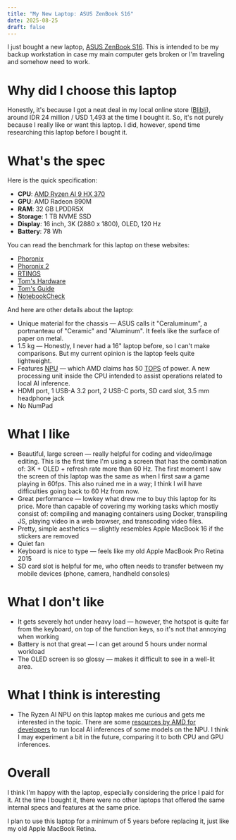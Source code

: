 ```yaml
---
title: "My New Laptop: ASUS ZenBook S16"
date: 2025-08-25
draft: false
---
```


I just bought a new laptop, [ASUS ZenBook S16](https://www.asus.com/laptops/for-home/zenbook/asus-zenbook-s-16-um5606/). This is intended to be my backup workstation in case my main computer gets broken or I'm traveling and somehow need to work.

# Why did I choose this laptop
Honestly, it's because I got a neat deal in my local online store ([Blibli](https://www.blibli.com/)), around IDR 24 million / USD 1,493 at the time I bought it. So, it's not purely because I really like or want this laptop. I did, however, spend time researching this laptop before I bought it.

# What's the spec
Here is the quick specification:

- **CPU**: [AMD Ryzen AI 9 HX 370](https://www.amd.com/en/products/processors/laptop/ryzen/ai-300-series/amd-ryzen-ai-9-hx-370.html)
- **GPU**: AMD Radeon 890M
- **RAM**: 32 GB LPDDR5X
- **Storage**: 1 TB NVME SSD
- **Display**: 16 inch, 3K (2880 x 1800), OLED, 120 Hz
- **Battery**: 78 Wh

You can read the benchmark for this laptop on these websites:
- [Phoronix](https://www.phoronix.com/review/amd-ryzen-ai-9-365)
- [Phoronix 2](https://www.phoronix.com/review/asus-zenbook-s16-power)
- [RTINGS](https://www.rtings.com/laptop/reviews/asus/zenbook-s-16-um5606-2024)
- [Tom's Hardware](https://www.tomshardware.com/laptops/gaming-laptops/asus-zenbook-s16-amd-ryzen-ai-9-hx-370-review)
- [Tom's Guide](https://www.tomsguide.com/computing/laptops/asus-zenbook-s16-copilot-plus-pc-review)
- [NotebookCheck](https://www.notebookcheck.net/Asus-Zenbook-S-16-laptop-review-The-first-Copilot-laptop-with-AMD-Zen-5-inside-a-1-3-cm-thick-case.868219.0.html)

And here are other details about the laptop:
- Unique material for the chassis — ASUS calls it "Ceraluminum", a portmanteau of "Ceramic" and "Aluminum". It feels like the surface of paper on metal.
- 1.5 kg — Honestly, I never had a 16" laptop before, so I can't make comparisons. But my current opinion is the laptop feels quite lightweight.
- Features [NPU](https://en.wikipedia.org/wiki/Neural_processing_unit) — which AMD claims has 50 [TOPS](https://www.ernestchiang.com/en/notes/general/tops-comparison-table-by-brand/) of power. A new processing unit inside the CPU intended to assist operations related to local AI inference.
- HDMI port, 1 USB-A 3.2 port, 2 USB-C ports, SD card slot, 3.5 mm headphone jack
- No NumPad

# What I like
- Beautiful, large screen — really helpful for coding and video/image editing. This is the first time I'm using a screen that has the combination of: 3K + OLED + refresh rate more than 60 Hz. The first moment I saw the screen of this laptop was the same as when I first saw a game playing in 60fps. This also ruined me in a way; I think I will have difficulties going back to 60 Hz from now.
- Great performance — lowkey what drew me to buy this laptop for its price. More than capable of covering my working tasks which mostly consist of: compiling and managing containers using Docker, transpiling JS, playing video in a web browser, and transcoding video files.
- Pretty, simple aesthetics — slightly resembles Apple MacBook 16 if the stickers are removed
- Quiet fan
- Keyboard is nice to type — feels like my old Apple MacBook Pro Retina 2015
- SD card slot is helpful for me, who often needs to transfer between my mobile devices (phone, camera, handheld consoles)

# What I don't like
- It gets severely hot under heavy load — however, the hotspot is quite far from the keyboard, on top of the function keys, so it's not that annoying when working
- Battery is not that great — I can get around 5 hours under normal workload
- The OLED screen is so glossy — makes it difficult to see in a well-lit area.

# What I think is interesting
- The Ryzen AI NPU on this laptop makes me curious and gets me interested in the topic. There are some [resources by AMD for developers](https://www.amd.com/en/developer/resources/ryzen-ai-software.html) to run local AI inferences of some models on the NPU. I think I may experiment a bit in the future, comparing it to both CPU and GPU inferences.

# Overall
I think I'm happy with the laptop, especially considering the price I paid for it. At the time I bought it, there were no other laptops that offered the same internal specs and features at the same price.

I plan to use this laptop for a minimum of 5 years before replacing it, just like my old Apple MacBook Retina.